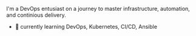 I'm a DevOps entusiast on a journey to master infrastructure, automation, and continious delivery.

- 🌱 currently learning DevOps, Kubernetes, CI/CD, Ansible
 
